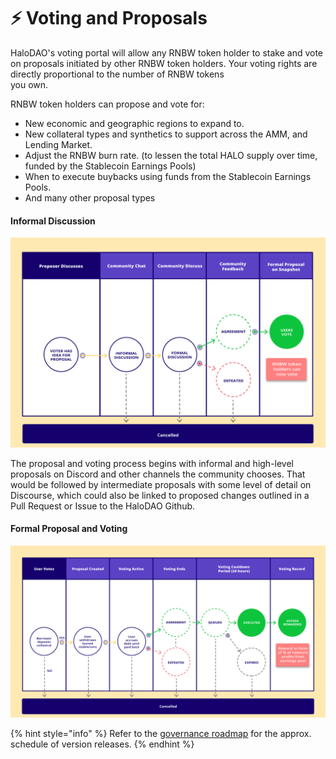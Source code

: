 # ⚡️ Voting and Proposals

HaloDAO's voting portal will allow any RNBW token holder to stake and vote on proposals initiated by other RNBW token holders. Your voting rights are directly proportional to the number of RNBW tokens   
you own.

RNBW token holders can propose and vote for:

* New economic and geographic regions to expand to. 
* New collateral types and synthetics to support across the AMM, and Lending Market.
* Adjust the RNBW burn rate. \(to lessen the total HALO supply over time, funded by the Stablecoin Earnings Pools\)
* When to execute buybacks using funds from the Stablecoin Earnings Pools.
* And many other proposal types

#### **Informal Discussion**

![](../.gitbook/assets/governance-1%20%281%29.png)

The proposal and voting process begins with informal and high-level proposals on Discord and other channels the community chooses. That would be followed by intermediate proposals with some level of detail on Discourse, which could also be linked to proposed changes outlined in a Pull Request or Issue to the HaloDAO Github.

#### **Formal Proposal and Voting**

![](../.gitbook/assets/governance-1.png)

{% hint style="info" %}
Refer to the [governance roadmap](../roadmap/governance-roadmap.md) for the approx. schedule of version releases.
{% endhint %}

